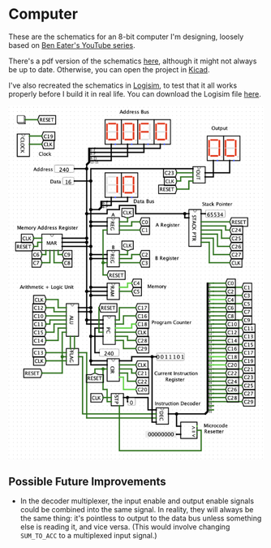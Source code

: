 # Computer

These are the schematics for an 8-bit computer I'm designing, loosely based on [Ben Eater's YouTube series](https://www.youtube.com/playlist?list=PLowKtXNTBypGqImE405J2565dvjafglHU).

There's a pdf version of the schematics [here](schematic.pdf), although it might not always be up to date. Otherwise, you can open the project in [Kicad](http://kicad-pcb.org/).

I've also recreated the schematics in [Logisim](http://www.cburch.com/logisim/), to test that it all works properly before I build it in real life. You can download the Logisim file [here](simulation/computer.circ).

![](screenshot.png)

## Possible Future Improvements

 - In the decoder multiplexer, the input enable and output enable signals could be combined into the same signal. In reality, they will always be the same thing: it's pointless to output to the data bus unless something else is reading it, and vice versa. (This would involve changing `SUM_TO_ACC` to a multiplexed input signal.)